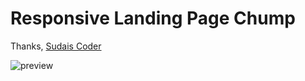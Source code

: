 # Responsive Landing Page Chump



Thanks,
[Sudais Coder](https://www.youtube.com/c/SudaisCoder)

![preview](https://user-images.githubusercontent.com/76812554/111775635-33034600-88db-11eb-9e54-9c0fab414586.png)
